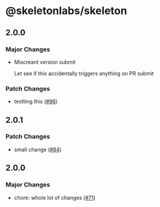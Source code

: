 # @skeletonlabs/skeleton

## 2.0.0

### Major Changes

- Miscreant version submit

  Let see if this accidentally triggers anything on PR submit

### Patch Changes

- testting this ([#96](https://github.com/AdrianGonz97/experimental-skeleton-monorepo/pull/96))

## 2.0.1

### Patch Changes

- small change ([#84](https://github.com/AdrianGonz97/experimental-skeleton-monorepo/pull/84))

## 2.0.0

### Major Changes

- chore: whole lot of changes ([#71](https://github.com/AdrianGonz97/experimental-skeleton-monorepo/pull/71))
